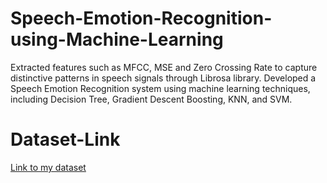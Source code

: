 # Speech-Emotion-Recognition-using-Machine-Learning
Extracted features such as MFCC, MSE and Zero Crossing Rate to capture distinctive patterns in speech signals through Librosa library. Developed a Speech Emotion Recognition system using machine learning techniques, including Decision Tree, Gradient Descent Boosting, KNN, and SVM.

# Dataset-Link
[Link to my dataset](https://www.kaggle.com/code/satyanandgupta/ml-project)
